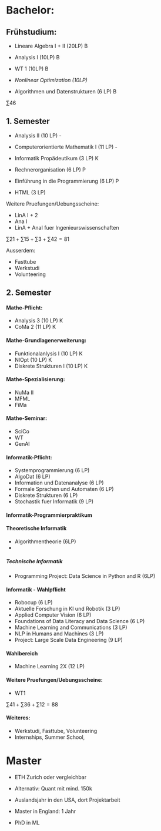 # Bachelor:
## Frühstudium:
- Lineare Algebra I + II (20LP) B
- Analysis I (10LP) B
- WT 1 (10LP) B
- *Nonlinear Optimization (10LP)*

- Algorithmen und Datenstrukturen (6 LP) B

$\sum 46$
## 1. Semester
- Analysis II (10 LP) -
- Computerorientierte Mathematik I (11 LP)  -

- Informatik Propädeutikum (3 LP) K
- Rechnerorganisation (6 LP) P
- Einführung in die Programmierung (6 LP) P

- HTML (3 LP)

Weitere Pruefungen/Uebungsscheine:
- LinA I + 2 
- Ana I
- LinA + AnaI fuer Ingenieurswissenschaften

$\sum 21 + \sum 15 + \sum 3 + \sum 42 = 81$

Ausserdem:
- Fasttube
- Werkstudi
- Volunteering
## 2. Semester
#### Mathe-Pflicht:
- Analysis 3 (10 LP) K
- CoMa 2 (11 LP) K
#### Mathe-Grundlagenerweiterung:
- Funktionalanlysis I (10 LP) K
- NlOpt (10 LP) K
- Diskrete Strukturen I (10 LP) K

#### Mathe-Spezialisierung:
- NuMa II
- MFML
- FiMa

#### Mathe-Seminar:
- SciCo
- WT
- GenAI

#### Informatik-Pflicht:
- Systemprogrammierung (6 LP)
- AlgoDat (6 LP)
- Information und Datenanalyse (6 LP)
- Formale Sprachen und Automaten (6 LP)
- Diskrete Strukturen (6 LP)
- Stochastik fuer Informatik (9 LP)

#### Informatik-Programmierpraktikum

#### Theoretische Informatik
- Algorithmentheorie (6LP)
- 
##### Technische Informatik
- Programming Project: Data Science in Python and R (6LP)

#### Informatik - Wahlpflicht
- Robocup (6 LP)
- Aktuelle Forschung in KI und Robotik (3 LP)
- Applied Computer Vision (6 LP)
- Foundations of Data Literacy and Data Science (6 LP)
- Machine Learning and Communications (3 LP)
- NLP in Humans and Machines (3 LP)
- Project: Large Scale Data Engineering (9 LP)

#### Wahlbereich
- Machine Learning 2X (12 LP)

#### Weitere Pruefungen/Uebungsscheine:
- WT1

$\sum 41 + \sum 36 + \sum 12 = 88$

#### Weiteres:
- Werkstudi, Fasttube, Volunteering
- Internships, Summer School,
# Master
- ETH Zurich oder vergleichbar
- Alternativ: Quant mit mind. 150k


- Auslandsjahr in den USA, dort Projektarbeit
- Master in England: 1 Jahr
- PhD in ML 